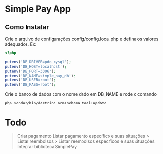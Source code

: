 # Simple Pay App

## Como Instalar

Crie o arquivo de configurações config/config.local.php e defina os valores adequados. Ex:

```php
<?php

putenv('DB_DRIVER=pdo_mysql');
putenv('DB_HOST=localhost');
putenv('DB_PORT=3306');
putenv('DB_NAME=simple_pay_db');
putenv('DB_USER=root');
putenv('DB_PASS=root');
```

Crie o banco de dados com o nome dado em DB_NAME e rode o comando
```
php vendor/bin/doctrine orm:schema-tool:update
```

# Todo

> Criar pagamento
  > Listar pagamento específico e suas situações
    > Listar reembolsos
        > Listar reembolsos específicos e suas situações
> Integrar biblioteca SimplePay